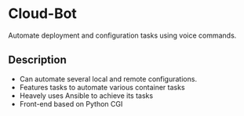 # Cloud-Bot
Automate deployment and configuration tasks using voice commands.


## Description

- Can automate several local and remote configurations.
- Features tasks to automate various container tasks
- Heavely uses Ansible to achieve its tasks
- Front-end based on Python CGI
